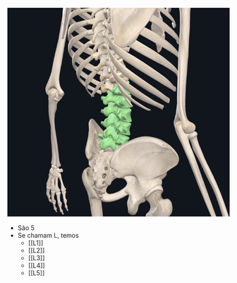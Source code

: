 ![Pasted image 20210420164853.png](Pasted%20image%2020210420164853.png)
+ São 5
+ Se chamam L, temos
	+ [[L1]]
	+ [[L2]]
	+ [[L3]]
	+ [[L4]]
	+ [[L5]]